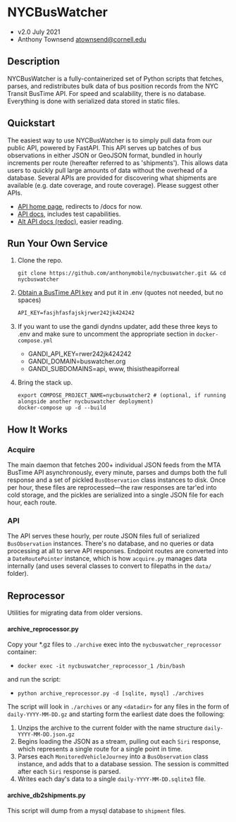 # NYCBusWatcher
- v2.0 July 2021
- Anthony Townsend <atownsend@cornell.edu>


## Description

NYCBusWatcher is a fully-containerized set of Python scripts that fetches, parses, and redistributes bulk data of bus position records from the NYC Transit BusTime API. For speed and scalability, there is no database. Everything is done with serialized data stored in static files.

## Quickstart

The easiest way to use NYCBusWatcher is to simply pull data from our public API, powered by FastAPI. This API serves up batches of bus observations in either JSON or GeoJSON format, bundled in hourly increments per route (hereafter referred to as 'shipments'). This allows data users to quickly pull large amounts of data without the overhead of a database. Several APIs are provided for discovering what shipments are available (e.g. date coverage, and route coverage). Please suggest other APIs.

- [API home page]((https://api.buswatcher.org)), redirects to /docs for now.
- [API docs](https://api.buswatcher.org/docs), includes test capabilities.
- [Alt API docs (redoc)](https://api.buswatcher.org/redoc), easier reading.

## Run Your Own Service


1. Clone the repo.

    `git clone https://github.com/anthonymobile/nycbuswatcher.git
   && cd nycbuswatcher`
    
    
2. [Obtain a BusTime API key](http://bustime.mta.info/wiki/Developers/Index/) and put it in .env (quotes not needed, but no spaces)

    ```txt
    API_KEY=fasjhfasfajskjrwer242jk424242
    ```

3. If you want to use the gandi dyndns updater, add these three keys to .env and make sure to uncomment the appropriate section in `docker-compose.yml`
    - GANDI_API_KEY=rwer242jk424242
    - GANDI_DOMAIN=buswatcher.org
    - GANDI_SUBDOMAINS=api, www, thisistheapiforreal


4. Bring the stack up.

    ```
    export COMPOSE_PROJECT_NAME=nycbuswatcher2 # (optional, if running alongside another nycbuswatcher deployment)
    docker-compose up -d --build
    ```

## How It Works


### Acquire
The main daemon that fetches 200+ individual JSON feeds from the MTA BusTime API asynchronously, every minute, parses and dumps both the full response and a set of pickled `BusObservation` class instances to disk. Once per hour, these files are reprocessed—the raw responses are tar'ed into cold storage, and the pickles are serialized into a single JSON file for each hour, each route. 

### API
The API serves these hourly, per route JSON files full of serialized `BusObservation` instances. There's no database, and no queries or data processing at all to serve API responses. Endpoint routes are converted into a `DateRoutePointer` instance, which is how `acquire.py` manages data internally (and uses several classes to convert to filepaths in the `data/` folder).


## Reprocessor

Utilities for migrating data from older versions.

#### archive_reprocessor.py

Copy your *.gz files to `./archive` exec into the `nycbuswatcher_reprocessor` container:
- `docker exec -it nycbuswatcher_reprocessor_1 /bin/bash`

and run the script:
- `python archive_reprocessor.py -d [sqlite, mysql] ./archives`

The script will look in `./archives` or any `<datadir>` for any files in the form of `daily-YYYY-MM-DD.gz` and starting form the earliest date does the following:

1. Unzips the archive to the current folder with the name structure `daily-YYYY-MM-DD.json.gz`
2. Begins loading the JSON as a stream, pulling out each `Siri` response, which represents a single route for a single point in time.
3. Parses each `MonitoredVehicleJourney` into a `BusObservation` class instance, and adds that to a database session. The session is committed after each `Siri` response is parsed.
4. Writes each day's data to a single `daily-YYYY-MM-DD.sqlite3` file.

#### archive_db2shipments.py

This script will dump from a mysql database to `shipment` files.

